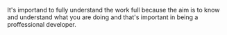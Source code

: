 It's importand to fully understand the work full because the aim is to know and understand what you are doing and that's important in being a proffessional developer.